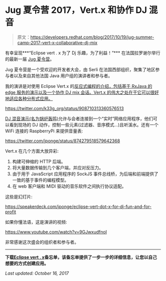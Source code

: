 # Jug 夏令营 2017，Vert.x 和协作 DJ 混音

> 原文：<https://developers.redhat.com/blog/2017/10/19/jug-summer-camp-2017-vert-x-collaborative-dj-mix>

有幸呈现***“Eclipse vert . x 为了 Dj 乐趣，为了利益！”*** 在法国拉罗谢尔举行的最新一届 [Jug 夏令营](http://www.jugsummercamp.org/edition/8)。

Jug 夏令营是一个受欢迎的开发者大会，由 Serli 在法国西部组织，聚集了地区参与者以及来自其他法国 Java 用户组的演讲者和参与者。

我的演讲是对使用 Eclipse Vert.x 的[反应式编程的介绍，包括基于 RxJava 的 edge 服务的演示以及一个协作 DJ mix 会话。Vert.x 的伟大之处在于它可以很好地适应各种分布式应用。](http://vertx.io/)

https://twitter.com/k33g_org/status/908710313360576513

[DJ 混音演示(名为锅炉轰鸣)](https://github.com/jponge/boiler-vroom)允许与会者连接到一个“实时”网络应用程序，他们可以看到现场的 DJ 动作，控制一些元素(过滤器、音序模式...)且听溪水。还有一个 WiFi 连接的 RaspberryPi 来提供音量表:

https://twitter.com/jponge/status/874279518579642368

Vert.x 在几个方面大放异彩:

1.  构建可伸缩的 HTTP 后端。
2.  将大量数据传输到几个客户端，并应对反压力。
3.  由于用于 JavaScript 应用程序的 SockJS 事件总线桥，为后端和前端提供了一致的基于事件的编程模型。
4.  在 web 客户端和 MIDI 驱动的音乐软件之间执行协议适配。

这些是幻灯片:

https://speakerdeck.com/jponge/eclipse-vert-dot-x-for-dj-fun-and-for-profit

如果你懂法语，这是演讲的视频:

https://www.youtube.com/watch?v=9GJwxudfnoI

非常感谢这次盛会的组织者和参与者。

* * *

**下载**[**Eclipse vert . x**](https://developers.redhat.com/promotions/vertx-cheatsheet/)**备忘单，该备忘单提供了一步一步的详细信息，让您以自己想要的方式创建应用。**

*Last updated: October 16, 2017*